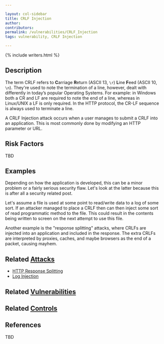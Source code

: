 ```yaml
---

layout: col-sidebar
title: CRLF Injection
author: 
contributors: 
permalink: /vulnerabilities/CRLF_Injection
tags: vulnerability, CRLF Injection

---
```


{% include writers.html %}

## Description

The term CRLF refers to **C**arriage **R**eturn (ASCII 13, `\r`) **L**ine **F**eed (ASCII 10, `\n`). They're used to note the termination of a line, however, dealt with differently in today’s popular Operating Systems. For example: in Windows both a CR and LF are required to note the end of a line, whereas in Linux/UNIX a LF is only required. In the HTTP protocol, the CR-LF sequence is always used to terminate a line.

A CRLF Injection attack occurs when a user manages to submit a CRLF into an application. This is most commonly done by modifying an HTTP parameter or URL.

## Risk Factors

TBD

## Examples

Depending on how the application is developed, this can be a minor problem or a fairly serious security flaw. Let's look at the latter because this is after all a security related post.

Let's assume a file is used at some point to read/write data to a log of some sort. If an attacker managed to place a CRLF then can then inject some sort of read programmatic method to the file. This could result in the contents being written to screen on the next attempt to use this file.

Another example is the "response splitting" attacks, where CRLFs are injected into an application and included in the response. The extra CRLFs are interpreted by proxies, caches, and maybe browsers as the end of a packet, causing mayhem.

## Related [Attacks](../attacks/)

- [HTTP Response Splitting](../attacks/HTTP_Response_Splitting)
- [Log Injection](../attacks/Log_Injection)

## Related [Vulnerabilities](../vulnerabilities/)

## Related [Controls](../controls/)

## References

TBD
